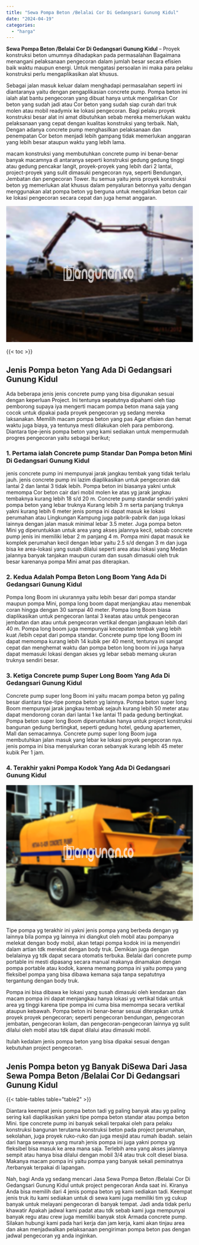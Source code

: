 ```yaml
---
title: "Sewa Pompa Beton /Belalai Cor Di Gedangsari Gunung Kidul"
date: "2024-04-19"
categories: 
  - "harga"
---
```


**Sewa Pompa Beton /Belalai Cor Di Gedangsari Gunung Kidul** – Proyek konstruksi beton umumnya dihadapkan pada permasalahan Bagaimana menangani pelaksanaan pengecoran dalam jumlah besar secara efisien baik waktu maupun energi. Untuk mengatasi persoalan ini maka para pelaku konstruksi perlu mengaplikasikan alat khusus.

Sebagai jalan masuk keluar dalam menghadapi permasalahan seperti ini diantaranya yaitu dengan pengaplikasian concrete pump. Pompa beton ini ialah alat bantu pengecoran yang dibuat hanya untuk mengalirkan Cor beton yang sudah jadi atau Cor beton yang sudah siap curah dari truk molen atau mobil readymix ke lokasi pengecoran. Bagi pelaku proyek konstruksi besar alat ini amat dibutuhkan sebab mereka memerlukan waktu pelaksanaan yang cepat dengan kualitas konstruksi yang terbaik. Nah, Dengan adanya concrete pump menghasilkan pelaksanaan dan penempatan Cor beton menjadi lebih gampang tidak memerlukan anggaran yang lebih besar ataupun waktu yang lebih lama.

macam konstruksi yang membutuhkan concrete pump ini benar-benar banyak macamnya di antaranya seperti konstruksi gedung gedung tinggi atau gedung pencakar langit, proyek-proyek yang lebih dari 2 lantai, project-proyek yang sulit dimasuki pengecoran nya, seperti Bendungan, Jembatan dan pengecoran Tower. Itu semua yaitu jenis proyek konstruksi beton yg memerlukan alat khusus dalam penyaluran betonnya yaitu dengan menggunakan alat pompa beton yg berguna untuk mengalirkan beton cair ke lokasi pengecoran secara cepat dan juga hemat anggaran.

![Sewa Pompa Beton /Belalai Cor Di Gedangsari Gunung Kidul](/images/sewa-concrete-pump-28.png)

{{< toc >}}

## Jenis Pompa beton Yang Ada Di Gedangsari Gunung Kidul

Ada beberapa jenis jenis concrete pump yang bisa digunakan sesuai dengan keperluan Project. Ini tentunya sepatutnya dipahami oleh tiap pemborong supaya iya mengerti macam pompa beton mana saja yang cocok untuk dipakai pada proyek pengecoran yg sedang mereka laksanakan. Memilih macam pompa beton yang pas Agar efisien dan hemat waktu juga biaya, ya tentunya mesti dilakukan oleh para pemborong. Diantara tipe-jenis pompa beton yang kami sediakan untuk mempermudah progres pengecoran yaitu sebagai berikut;

### 1\. Pertama ialah Concrete pump Standar Dan Pompa beton Mini Di Gedangsari Gunung Kidul

jenis concrete pump ini mempunyai jarak jangkau tembak yang tidak terlalu jauh. jenis concrete pump ini lazim diaplikasikan untuk pengecoran dak lantai 2 dan lantai 3 tidak lebih. Pompa beton ini biasanya yakni untuk memompa Cor beton cair dari mobil molen ke atas yg jarak jangkau tembaknya kurang lebih 18 s/d 20 m. Concrete pump standar sendiri yakni pompa beton yang lebar truknya Kurang lebih 3 m serta panjang truknya yakni kurang lebih 6 meter jenis pompa ini dapat masuk ke lokasi perumahan atau Lingkungan Kampung juga pabrik-pabrik dan juga lokasi lainnya dengan jalan masuk minimal lebar 3.5 meter. Juga pompa beton Mini yg diperuntukkan untuk area yang akses jalannya kecil, sebab concrete pump jenis ini memiliki lebar 2 m panjang 4 m. Pompa mini dapat masuk ke komplek perumahan kecil dengan lebar yaitu 2.5 s/d dengan 3 m dan juga bisa ke area-lokasi yang susah dilalui seperti area atau lokasi yang Medan jalannya banyak tanjakan maupun curam dan susah dimasuki oleh truk besar karenanya pompa Mini amat pas diterapkan.

### 2\. Kedua Adalah Pompa Beton Long Boom Yang Ada Di Gedangsari Gunung Kidul

Pompa long Boom ini ukurannya yaitu lebih besar dari pompa standar maupun pompa Mini, pompa long boom dapat menjangkau atau menembak coran hingga dengan 30 sampai 40 meter. Pompa long Boom biasa diaplikasikan untuk pengecoran lantai 3 keatas atau untuk pengecoran jembatan dan atau untuk pengecoran vertikal dengan jangkauan lebih dari 40 m. Pompa long boom juga mempunyai kecepatan tembak yang lebih kuat /lebih cepat dari pompa standar. Concrete pump tipe long Boom ini dapat memompa kurang lebih 14 kubik per 40 menit, tentunya ini sangat cepat dan menghemat waktu dan pompa beton long boom ini juga hanya dapat memasuki lokasi dengan akses yg lebar sebab memang ukuran truknya sendiri besar.

### 3\. Ketiga Concrete pump Super Long Boom Yang Ada Di Gedangsari Gunung Kidul

Concrete pump super long Boom ini yaitu macam pompa beton yg paling besar diantara tipe-tipe pompa beton yg lainnya. Pompa beton super long Boom mempunyai jarak jangkau tembak sejauh kurang lebih 50 meter atau dapat mendorong coran dari lantai 1 ke lantai 11 pada gedung bertingkat. Pompa beton super long Boom diperuntukan hanya untuk project konstruksi bangunan gedung bertingkat, seperti gedung hotel, gedung apartemen, Mall dan semacamnya. Concrete pump super long Boom juga membutuhkan jalan masuk yang lebar ke lokasi proyek pengecoran nya. jenis pompa ini bisa menyalurkan coran sebanyak kurang lebih 45 meter kubik Per 1 jam.

### 4\. Terakhir yakni Pompa Kodok Yang Ada Di Gedangsari Gunung Kidul

![Sewa Pompa Beton /Belalai Cor Di Gedangsari Gunung Kidul](/images/sewa-concrete-pump-08.png)

Tipe pompa yg terakhir ini yakni jenis pompa yang berbeda dengan yg lainnya bila pompa yg lainnya ini diangkut oleh mobil atau pompanya melekat dengan body mobil, akan tetapi pompa kodok ini ia menyendiri dalam artian tdk merekat dengan body truk. Demikian juga dengan belalainya yg tdk dapat secara otomatis terbuka. Belalai dari concrete pump portable ini mesti dipasang secara manual makanya dinamakan dengan pompa portable atau kodok, karena memang pompa ini yaitu pompa yang fleksibel pompa yang bisa dibawa kemana saja tanpa sepatutnya tergantung dengan body truk.

Pompa ini bisa dibawa ke lokasi yang susah dimasuki oleh kendaraan dan macam pompa ini dapat menjangkau hanya lokasi yg vertikal tidak untuk area yg tinggi karena tipe pompa ini cuma bisa memompa secara vertikal ataupun kebawah. Pompa beton ini benar-benar sesuai diterapkan untuk proyek proyek pengecoran; seperti pengecoran bendungan, pengecoran jembatan, pengecoran kolam, dan pengecoran-pengecoran lainnya yg sulit dilalui oleh mobil atau tdk dapat dilalui atau dimasuki mobil.

Itulah kedalam jenis pompa beton yang bisa dipakai sesuai dengan kebutuhan project pengecoran.

## Jenis Pompa beton yg Banyak DiSewa Dari Jasa Sewa Pompa Beton /Belalai Cor Di Gedangsari Gunung Kidul

{{< table-tables table="table2" >}}

Diantara keempat jenis pompa beton tadi yg paling banyak atau yg paling sering kali diaplikasikan yakni tipe pompa beton standar atau pompa beton Mini. tipe concrete pump ini banyak sekali terpakai oleh para pelaku konstruksi bangunan terutama konstruksi beton pada project perumahan, sekolahan, juga proyek ruko-ruko dan juga mesjid atau rumah ibadah. selain dari harga sewanya yang murah jenis pompa ini juga yakni pompa yg fleksibel bisa masuk ke area mana saja. Terlebih area yang akses jalannya sempit atau hanya bisa dilalui dengan mobil 3/4 atau truk colt diesel biasa. Makanya macam pompa ini yaitu pompa yang banyak sekali peminatnya /terbanyak terpakai di lapangan.

Nah, bagi Anda yg sedang mencari Jasa Sewa Pompa Beton /Belalai Cor Di Gedangsari Gunung Kidul untuk project pengecoran Anda saat ini. Kiranya Anda bisa memilih dari 4 jenis pompa beton yg kami sediakan tadi. Keempat jenis truk itu kami sediakan untuk di sewa kami juga memiliki tim yg cukup banyak untuk melayani pengecoran di banyak tempat. Jadi anda tidak perlu khawatir Apakah jadwal kami padat atau tdk sebab kami juga mempunyai banyak regu atau crew juga memiliki banyak stok Armada concrete pump. Silakan hubungi kami pada hari kerja dan jam kerja, kami akan tinjau area dan akan menjadwalkan pelaksanaan pengiriman pompa beton pas dengan jadwal pengecoran yg anda inginkan.
